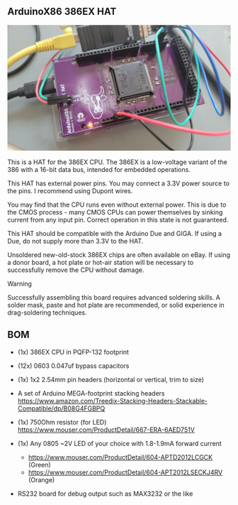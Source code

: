 ## ArduinoX86 386EX HAT

![386ex_hat](./images/386ex_hat.jpg)

This is a HAT for the 386EX CPU. The 386EX is a low-voltage variant of the 386 with a 16-bit data bus, intended for
embedded operations.

This HAT has external power pins. You may connect a 3.3V power source to the pins. I recommend using Dupont wires.

You may find that the CPU runs even without external power. This is due to the CMOS process - many CMOS CPUs can power
themselves by sinking current from any input pin. Correct operation in this state is not guaranteed.

This HAT should be compatible with the Arduino Due and GIGA. If using a Due, do not supply more than 3.3V to the HAT.

Unsoldered new-old-stock 386EX chips are often available on eBay. If using a donor board, a hot plate or hot-air
station will be necessary to successfully remove the CPU without damage.

> [!WARNING]  
> Successfully assembling this board requires advanced soldering skills. A solder mask, paste and hot plate are
> recommended, or solid experience in drag-soldering techniques.

## BOM

- (1x) 386EX CPU in PQFP-132 footprint
- (12x) 0603 0.047uf bypass capacitors
- (1x) 1x2 2.54mm pin headers (horizontal or vertical, trim to size)
- A set of Arduino MEGA-footprint stacking headers
  https://www.amazon.com/Treedix-Stacking-Headers-Stackable-Compatible/dp/B08G4FGBPQ
- (1x) 750Ohm resistor (for LED)
  https://www.mouser.com/ProductDetail/667-ERA-6AED751V

- (1x) Any 0805 ~2V LED of your choice with 1.8-1.9mA forward current
    - https://www.mouser.com/ProductDetail/604-APTD2012LCGCK (Green)
    - https://www.mouser.com/ProductDetail/604-APT2012LSECKJ4RV (Orange)

- RS232 board for debug output such as MAX3232 or the like